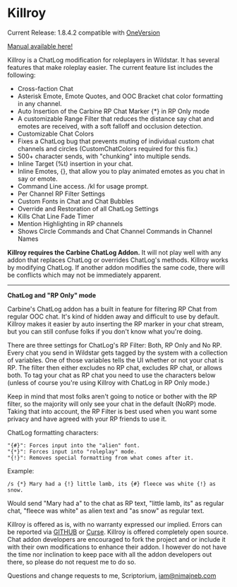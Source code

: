 Killroy
=======

Current Release: 1.8.4.2 
compatible with [OneVersion](http://www.curse.com/ws-addons/wildstar/231062-oneversion)

[Manual available here!](http://www.wildstar-roleplay.com/forum/m/11410152/viewthread/16453255-documentation-killroy-manual/page/1)

Killroy is a ChatLog modification for roleplayers in Wildstar. It has several features that make roleplay easier. The current feature list includes the following:

* Cross-faction Chat
* Asterisk Emote, Emote Quotes, and OOC Bracket chat color formatting in any channel.
* Auto Insertion of the Carbine RP Chat Marker {*} in RP Only mode
* A customizable Range Filter that reduces the distance say chat and emotes are received, with a soft falloff and occlusion detection.
* Customizable Chat Colors
* Fixes a ChatLog  bug that prevents muting of individual custom chat channels and circles (CustomChatColors required for this fix.)
* 500+ character sends, with "chunking" into multiple sends.
* Inline Target (%t) insertion in your chat.
* Inline Emotes, {<youremote>}, that allow you to play animated emotes as you chat in say or emote.
* Command Line access. /kl for usage prompt.
* Per Channel RP Filter Settings
* Custom Fonts in Chat and Chat Bubbles
* Override and Restoration of all ChatLog Settings
* Kills Chat Line Fade Timer
* Mention Highlighting in RP channels
* Shows Circle Commands and Chat Channel Commands in Channel Names

**Killroy requires the Carbine ChatLog Addon.** It will not play well with any addon that replaces ChatLog or overrides ChatLog's methods. Killroy works by modifying ChatLog. If another addon modifies the same code, there will be conflicts which may not be immediately apparent.

---

**ChatLog and "RP Only" mode**

Carbine's ChatLog addon has a built in feature for filtering RP Chat from regular OOC chat. It's kind of hidden away and difficult to use by default. Killroy makes it easier by auto inserting the RP marker in your chat stream, but you can still confuse folks if you don't know what you're doing.

There are three settings for ChatLog's RP Filter: Both, RP Only and No RP. Every chat you send in Wildstar gets tagged by the system with a collection of variables. One of those variables tells the UI whether or not your chat is RP. The filter then either excludes no RP chat, excludes RP chat, or allows both. To tag your chat as RP chat you need to use the characters below (unless of course you're using Killroy with ChatLog in RP Only mode.)

Keep in mind that most folks aren't going to notice or bother with the RP filter, so the majority will only see your chat in the default (NoRP) mode. Taking that into account, the RP Filter is best used when you want some privacy and have agreed with your RP friends to use it.

ChatLog formatting characters:

```
"{#}": Forces input into the "alien" font.  
"{*}": Forces input into "roleplay" mode.  
"{!}": Removes special formatting from what comes after it.
```

Example:

```
/s {*} Mary had a {!} little lamb, its {#} fleece was white {!} as snow.
```

Would send "Mary had a" to the chat as RP text, "little lamb, its" as regular chat, "fleece was white" as alien text and "as snow" as regular text.



Killroy is offered as is, with no warranty expressed our implied. Errors can be reported via [GITHUB](http://github.com/baslack/Killroy/) or [Curse](http://www.curse.com/ws-addons/wildstar/220130-scchatlog). Killroy is offered completely open source. Chat addon developers are encouraged to fork the project and or include it with their own modifications to enhance their addon. I however do not have the time nor inclination to keep pace with all the addon developers out there, so please do not request me to do so.

Questions and change requests to me, Scriptorium, [iam@nimajneb.com](mailto:iam@nimajneb.com)
